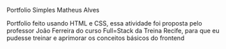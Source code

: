 Portfolio Simples Matheus Alves

Portfolio feito usando HTML e CSS, essa atividade foi proposta pelo professor João Ferreira do curso Full=Stack da Treina Recife, para que eu pudesse treinar e aprimorar os conceitos básicos do frontend




